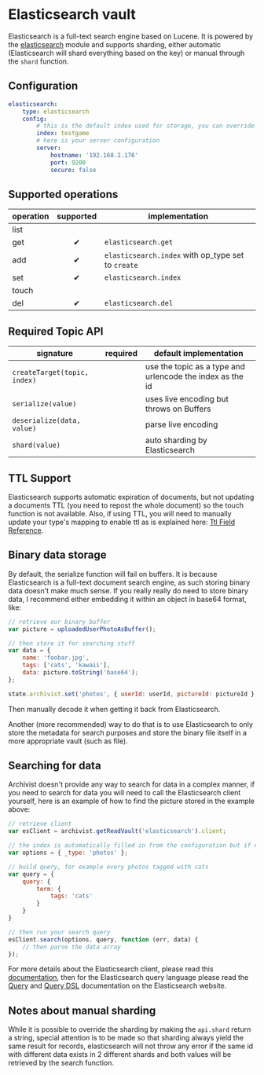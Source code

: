 # Elasticsearch vault

Elasticsearch is a full-text search engine based on Lucene. It is powered by the [elasticsearch](https://github.com/ncb000gt/node-es)
module and supports sharding, either automatic (Elasticsearch will shard everything based on the key) or manual through the
`shard` function.


## Configuration

```yaml
elasticsearch:
    type: elasticsearch
    config:
        # this is the default index used for storage, you can override this in your code if necessary
        index: testgame
        # here is your server configuration
        server:
            hostname: '192.168.2.176'
            port: 9200
            secure: false
```

## Supported operations

operation | supported | implementation
----------|:---------:|---------------
list      |           |
get       | ✔         | `elasticsearch.get`
add       | ✔         | `elasticsearch.index` with op_type set to `create`
set       | ✔         | `elasticsearch.index`
touch     |           |
del       | ✔         | `elasticsearch.del`


## Required Topic API

signature                      | required | default implementation
-------------------------------|----------|-----------------------
`createTarget(topic, index)`   |          | use the topic as a type and urlencode the index as the id
`serialize(value)`             |          | uses live encoding but throws on Buffers
`deserialize(data, value)`     |          | parse live encoding
`shard(value)`                 |          | auto sharding by Elasticsearch

## TTL Support

Elasticsearch supports automatic expiration of documents, but not updating a documents TTL (you need to repost the whole
document) so the touch function is not available. Also, if using TTL, you will need to manually update your type's mapping
to enable ttl as is explained here: [Ttl Field Reference](http://www.elasticsearch.org/guide/reference/mapping/ttl-field/).

## Binary data storage

By default, the serialize function will fail on buffers. It is because Elasticsearch is a full-text document search engine,
as such storing binary data doesn't make much sense. If you really really do need to store binary data, I recommend
either embedding it within an object in base64 format, like:

```javascript
// retrieve our binary buffer
var picture = uploadedUserPhotoAsBuffer();

// then store it for searching stuff
var data = {
    name: 'foobar.jpg',
    tags: ['cats', 'kawaii'],
    data: picture.toString('base64');
};

state.archivist.set('photos', { userId: userId, pictureId: pictureId }, data);
```

Then manually decode it when getting it back from Elasticsearch.

Another (more recommended) way to do that is to use Elasticsearch to only store the metadata for search purposes and
store the binary file itself in a more appropriate vault (such as file).

## Searching for data

Archivist doesn't provide any way to search for data in a complex manner, if you need to search for data you will need
to call the Elasticsearch client yourself, here is an example of how to find the picture stored in the example above:

```javascript
// retrieve client
var esClient = archivist.getReadVault('elasticsearch').client;

// the index is automatically filled in from the configuration but if need you can just override _index here
var options = { _type: 'photos' };

// build query, for example every photos tagged with cats
var query = {
    query: {
        term: {
            tags: 'cats'
        }
    }
}

// then run your search query
esClient.search(options, query, function (err, data) {
    // then parse the data array
});
```

For more details about the Elasticsearch client, please read this [documentation](https://github.com/ncb000gt/node-es),
then for the Elasticsearch query language please read the [Query](http://www.elasticsearch.org/guide/reference/api/search/query/)
and [Query DSL](http://www.elasticsearch.org/guide/reference/query-dsl/) documentation on the Elasticsearch website.

## Notes about manual sharding

While it is possible to override the sharding by making the `api.shard` return a string, special attention is to be made
so that sharding always yield the same result for records, elasticsearch will not throw any error if the same id with
different data exists in 2 different shards and both values will be retrieved by the search function.